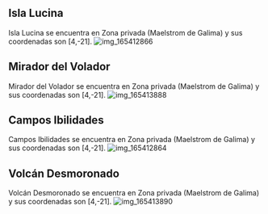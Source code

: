 ## Isla Lucina
Isla Lucina se encuentra en Zona privada (Maelstrom de Galima) y sus coordenadas son [4,-21].
![img_165412866](https://media.discordapp.net/attachments/1115311447145193482/1115335092777275542/165412866.jpg)

## Mirador del Volador
Mirador del Volador se encuentra en Zona privada (Maelstrom de Galima) y sus coordenadas son [4,-21].
![img_165413888](https://media.discordapp.net/attachments/1115311447145193482/1115335094526288025/165413888.jpg)

## Campos Ibilidades
Campos Ibilidades se encuentra en Zona privada (Maelstrom de Galima) y sus coordenadas son [4,-21].
![img_165412864](https://media.discordapp.net/attachments/1115311447145193482/1115335091514785813/165412864.jpg)

## Volcán Desmoronado
Volcán Desmoronado se encuentra en Zona privada (Maelstrom de Galima) y sus coordenadas son [4,-21].
![img_165413890](https://media.discordapp.net/attachments/1115311447145193482/1115335113962700871/165413890.jpg)